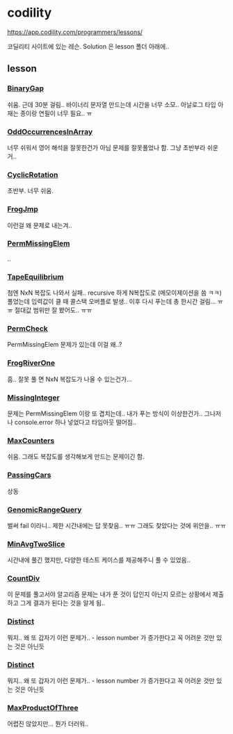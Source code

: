 # codility
https://app.codility.com/programmers/lessons/

코딜리티 사이트에 있는 레슨. Solution 은 lesson 폴더 아래에..


## lesson

### [BinaryGap](https://app.codility.com/programmers/lessons/1-iterations/binary_gap/)
쉬움. 근데 30분 걸림.. 바이너리 문자열 만드는데 시간을 너무 소모.. 아날로그 타입 아재는 종이랑 연필이 너무 필요.. ㅠ

### [OddOccurrencesInArray](https://app.codility.com/programmers/lessons/2-arrays/odd_occurrences_in_array/)
너무 쉬워서 영어 해석을 잘못한건가 아님 문제를 잘못풀었나 함. 그냥 초반부라 쉬운거..

### [CyclicRotation](https://app.codility.com/programmers/lessons/2-arrays/cyclic_rotation/)
초반부. 너무 쉬움. 

### [FrogJmp](https://app.codility.com/programmers/lessons/3-time_complexity/frog_jmp/)
이런걸 왜 문제로 내는겨..

### [PermMissingElem](https://app.codility.com/programmers/lessons/3-time_complexity/perm_missing_elem/)
..

### [TapeEquilibrium](https://app.codility.com/programmers/lessons/3-time_complexity/tape_equilibrium/)
첨엔 NxN 복잡도 나와서 실패.. recursive 하게 N복잡도로 (메모이제이션을 씀 ㅋㅋ) 풀었는데 입력값이 클 때 콜스택 오버플로 발생.. 
이후 다시 푸는데 총 한시간 걸림... ㅠㅠ 절대값 범위만 잘 봤어도.. ㅠㅠ

### [PermCheck](https://app.codility.com/programmers/lessons/4-counting_elements/perm_check/)
PermMissingElem 문제가 있는데 이걸 왜..?

### [FrogRiverOne](https://app.codility.com/programmers/lessons/4-counting_elements/frog_river_one/)
흠.. 잘못 풀 면 NxN 복잡도가 나올 수 있는건가...

### [MissingInteger](https://app.codility.com/programmers/lessons/4-counting_elements/missing_integer/)
문제는 PermMissingElem 이랑 또 겹치는데.. 내가 푸는 방식이 이상한건가.. 그나저나 console.error 하나 넣었다고 타임아웃 떨어짐.. 

### [MaxCounters](https://app.codility.com/programmers/lessons/4-counting_elements/max_counters/)
쉬움. 그래도 복잡도를 생각해보게 만드는 문제이긴 함.

### [PassingCars](https://app.codility.com/programmers/lessons/5-prefix_sums/passing_cars/)
상동

### [GenomicRangeQuery](https://app.codility.com/programmers/lessons/5-prefix_sums/genomic_range_query/)
벌써 fail 이라니.. 제한 시간내에는 답 못찾음.. ㅠㅠ 그래도 찾았다는 것에 위안을.. ㅠㅠ

### [MinAvgTwoSlice](https://app.codility.com/demo/results/trainingNX6QGN-3WD/)
시간내에 풀긴 했지만, 다양한 테스트 케이스를 제공해주니 풀 수 있었음..

### [CountDiv](https://app.codility.com/programmers/lessons/5-prefix_sums/count_div/)
이 문제를 풀고서야 알고리즘 문제는 내가 푼 것이 답인지 아닌지 모르는 상황에서 제출하고 그게 결과가 된다는 것을 알게 됨..

### [Distinct](https://app.codility.com/programmers/lessons/6-sorting/distinct/)
뭐지.. 왜 또 갑자기 이런 문제가.. - lesson number 가 증가한다고 꼭 어려운 것만 있는 것은 아닌듯

### [Distinct](https://app.codility.com/programmers/lessons/6-sorting/distinct/)
뭐지.. 왜 또 갑자기 이런 문제가.. - lesson number 가 증가한다고 꼭 어려운 것만 있는 것은 아닌듯

### [MaxProductOfThree](https://app.codility.com/programmers/lessons/6-sorting/max_product_of_three/)
어렵진 않았지만... 뭔가 더러워..

